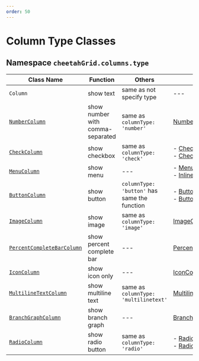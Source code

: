 ```yaml
---
order: 50
---
```


# Column Type Classes

## Namespace `cheetahGrid.columns.type`

| Class Name                   | Function                         | Others                                       | Related Links                          |
| ---------------------------- | -------------------------------- | -------------------------------------------- | -------------------------------------- |
| `Column`                     | show text                        | same as not specify type                     | ---                                    |
| [`NumberColumn`]             | show number with comma-separated | same as `columnType: 'number'`               | [NumberColumn]                         |
| [`CheckColumn`]              | show checkbox                    | same as `columnType: 'check'`                | - [CheckColumn]<br>- [CheckEditor]     |
| [`MenuColumn`]               | show menu                        | ---                                          | - [MenuColumn]<br>- [InlineMenuEditor] |
| [`ButtonColumn`]             | show button                      | `columnType: 'button'` has same the function | - [ButtonColumn]<br>- [ButtonAction]   |
| [`ImageColumn`]              | show image                       | same as `columnType: 'image'`                | [ImageColumn]                          |
| [`PercentCompleteBarColumn`] | show percent complete bar        | ---                                          | [PercentCompleteBarColumn]             |
| [`IconColumn`]               | show icon only                   | ---                                          | [IconColumn]                           |
| [`MultilineTextColumn`]      | show multiline text              | same as `columnType: 'multilinetext'`        | [MultilineTextColumn]                  |
| [`BranchGraphColumn`]        | show branch graph                | ---                                          | [BranchGraphColumn]                    |
| [`RadioColumn`]              | show radio button                | same as `columnType: 'radio'`                | - [RadioColumn]<br>- [RadioEditor]     |

[`NumberColumn`]: ./NumberColumn.md
[`CheckColumn`]: ./CheckColumn.md
[`MenuColumn`]: ./MenuColumn.md
[`ButtonColumn`]: ./ButtonColumn.md
[`ImageColumn`]: ./ImageColumn.md
[`PercentCompleteBarColumn`]: ./PercentCompleteBarColumn.md
[`IconColumn`]: ./IconColumn.md
[`MultilineTextColumn`]: ./MultilineTextColumn.md
[`BranchGraphColumn`]: ./BranchGraphColumn.md
[`RadioColumn`]: ./RadioColumn.md

[NumberColumn]: ./NumberColumn.md
[CheckColumn]: ./CheckColumn.md
[CheckEditor]: ../column_actions/CheckEditor.md
[MenuColumn]: ./MenuColumn.md
[InlineMenuEditor]: ../column_actions/InlineMenuEditor.md
[ButtonColumn]: ./ButtonColumn.md
[ButtonAction]: ../column_actions/ButtonAction.md
[ImageColumn]: ./ImageColumn.md
[PercentCompleteBarColumn]: ./PercentCompleteBarColumn.md
[IconColumn]: ./IconColumn.md
[MultilineTextColumn]: ./MultilineTextColumn.md
[BranchGraphColumn]: ./BranchGraphColumn.md
[RadioColumn]: ./RadioColumn.md
[RadioEditor]: ../column_actions/RadioEditor.md
